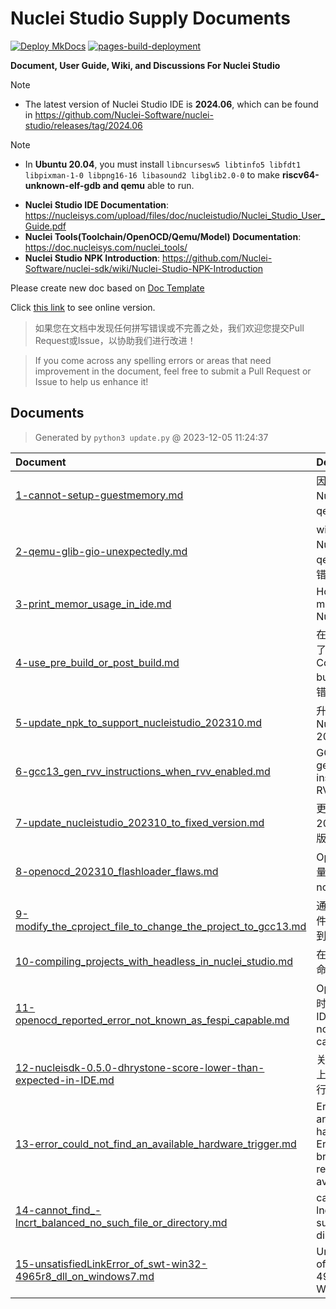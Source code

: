 # Nuclei Studio Supply Documents

[![Deploy MkDocs](https://github.com/Nuclei-Software/nuclei-studio/actions/workflows/mkdoc.yml/badge.svg)](https://github.com/Nuclei-Software/nuclei-studio/actions/workflows/mkdoc.yml) [![pages-build-deployment](https://github.com/Nuclei-Software/nuclei-studio/actions/workflows/pages/pages-build-deployment/badge.svg)](https://nuclei-software.github.io/nuclei-studio/)

**Document, User Guide, Wiki, and Discussions For Nuclei Studio**

> [!NOTE]
> - The latest version of Nuclei Studio IDE is **2024.06**, which can be found in https://github.com/Nuclei-Software/nuclei-studio/releases/tag/2024.06

> [!NOTE]
> - In **Ubuntu 20.04**, you must install `libncursesw5 libtinfo5 libfdt1 libpixman-1-0 libpng16-16 libasound2 libglib2.0-0` to make **riscv64-unknown-elf-gdb and qemu** able to run.


- **Nuclei Studio IDE Documentation**: https://nucleisys.com/upload/files/doc/nucleistudio/Nuclei_Studio_User_Guide.pdf
- **Nuclei Tools(Toolchain/OpenOCD/Qemu/Model) Documentation**: https://doc.nucleisys.com/nuclei_tools/
- **Nuclei Studio NPK Introduction**: https://github.com/Nuclei-Software/nuclei-sdk/wiki/Nuclei-Studio-NPK-Introduction


Please create new doc based on [Doc Template](0-template.md)

Click [this link](https://nuclei-software.github.io/nuclei-studio/) to see online version.

> 如果您在文档中发现任何拼写错误或不完善之处，我们欢迎您提交Pull Request或Issue，以协助我们进行改进！

> If you come across any spelling errors or areas that need improvement in the document, feel free to submit a Pull Request or Issue to help us enhance it!

## Documents

> Generated by `python3 update.py` @ 2023-12-05 11:24:37

| Document | Description |
|:---|:---|
| [1-cannot-setup-guestmemory.md](1-cannot-setup-guestmemory.md) | 因内存不足，导致在Nuclei Studio中启动qemu失败 |
| [2-qemu-glib-gio-unexpectedly.md](2-qemu-glib-gio-unexpectedly.md) | windows 11下使用Nuclei Studio进行qemu调试程序时报错 |
| [3-print_memor_usage_in_ide.md](3-print_memor_usage_in_ide.md) | How to print memory usage in Nuclei Studio |
| [4-use_pre_build_or_post_build.md](4-use_pre_build_or_post_build.md) | 在编译工程时，使用了Pre-build Command/Post-build Command时报错 |
| [5-update_npk_to_support_nucleistudio_202310.md](5-update_npk_to_support_nucleistudio_202310.md) | 升级npk.yml以支持Nuclei Studio 2023.10 |
| [6-gcc13_gen_rvv_instructions_when_rvv_enabled.md](6-gcc13_gen_rvv_instructions_when_rvv_enabled.md) | GCC13 auto generated RVV instructions when RVV enabled |
| [7-update_nucleistudio_202310_to_fixed_version.md](7-update_nucleistudio_202310_to_fixed_version.md) | 更新 Nuclei Studio 2023.10 到最新修正版本 |
| [8-openocd_202310_flashloader_flaws.md](8-openocd_202310_flashloader_flaws.md) | OpenOCD在操作容量大于16M-Byte的nor-flash时的问题 |
| [9-modify_the_cproject_file_to_change_the_project_to_gcc13.md](9-modify_the_cproject_file_to_change_the_project_to_gcc13.md) | 通过修改.cproject文件，升级工程工具链到GCC 13 |
| [10-compiling_projects_with_headless_in_nuclei_studio.md](10-compiling_projects_with_headless_in_nuclei_studio.md) | 在Nuclei Studio下用命令行编译工程 |
| [11-openocd_reported_error_not_known_as_fespi_capable.md](11-openocd_reported_error_not_known_as_fespi_capable.md) | OpenOCD烧写程序时报错Error:Device ID 8xle2g8a6d is not known as FESPI capable |
| [12-nucleisdk-0.5.0-dhrystone-score-lower-than-expected-in-IDE.md](12-nucleisdk-0.5.0-dhrystone-score-lower-than-expected-in-IDE.md) | 关于dhrystone在IDE上跑分和NSDK命令行跑分不一致的问题 |
| [13-error_could_not_find_an_available_hardware_trigger.md](13-error_could_not_find_an_available_hardware_trigger.md) | Error: Couldn't find an available hardware trigger / Error: can't add breakpoint: resource not available |
| [14-cannot_find_-lncrt_balanced_no_such_file_or_directory.md](14-cannot_find_-lncrt_balanced_no_such_file_or_directory.md) | cannot find -lncrt_balanced: No such file or directory |
| [15-unsatisfiedLinkError_of_swt-win32-4965r8_dll_on_windows7.md](15-unsatisfiedLinkError_of_swt-win32-4965r8_dll_on_windows7.md) | UnsatisfiedLinkError of swt-win32-4965r8.dll on Windows 7 |

